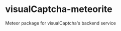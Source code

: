 visualCaptcha-meteorite
=======================

Meteor package for visualCaptcha's backend service
